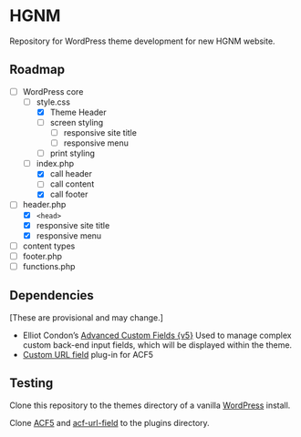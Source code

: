 # HGNM

Repository for WordPress theme development for new HGNM website.

## Roadmap

- [ ] WordPress core
	- [ ] style.css
		- [X] Theme Header
		- [ ] screen styling
			- [ ] responsive site title
			- [ ] responsive menu
		- [ ] print styling
	- [ ] index.php
		- [X] call header
		- [ ] call content
		- [X] call footer
- [ ] header.php
	- [X] `<head>`
	- [X] responsive site title
	- [X] responsive menu
- [ ] content types
- [ ] footer.php
- [ ] functions.php

## Dependencies

[These are provisional and may change.]

- Elliot Condon’s [Advanced Custom Fields {v5}](https://github.com/AdvancedCustomFields/acf5-beta)
Used to manage complex custom back-end input fields, which will be displayed within the theme.
- [Custom URL field](https://github.com/delucis/acf-url-field) plug-in for ACF5

## Testing

Clone this repository to the themes directory of a vanilla [WordPress](http://wordpress.org) install.

Clone [ACF5](https://github.com/AdvancedCustomFields/acf5-beta) and [acf-url-field](https://github.com/delucis/acf-url-field) to the plugins directory.